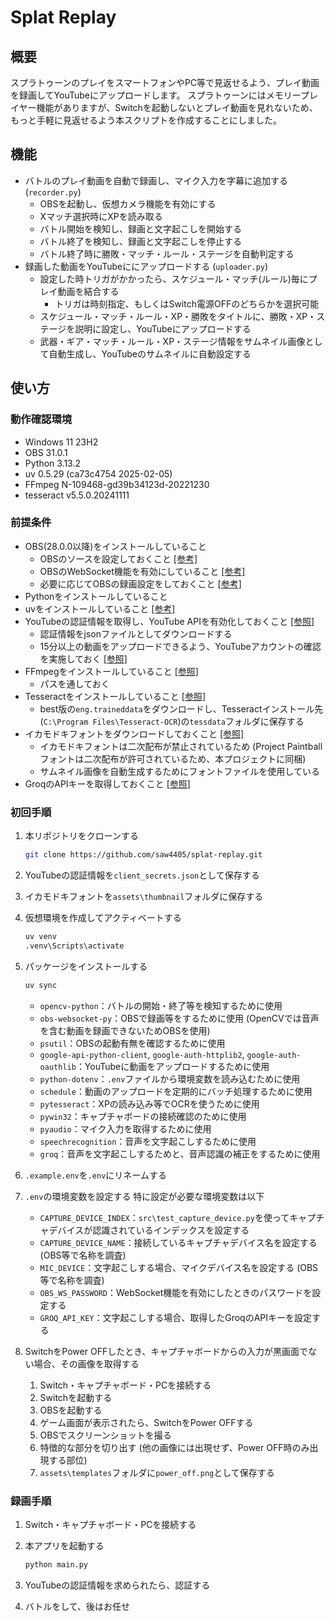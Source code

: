# Splat Replay

## 概要

スプラトゥーンのプレイをスマートフォンやPC等で見返せるよう、プレイ動画を録画してYouTubeにアップロードします。
スプラトゥーンにはメモリープレイヤー機能がありますが、Switchを起動しないとプレイ動画を見れないため、もっと手軽に見返せるよう本スクリプトを作成することにしました。

## 機能

* バトルのプレイ動画を自動で録画し、マイク入力を字幕に追加する (`recorder.py`)
  * OBSを起動し、仮想カメラ機能を有効にする
  * Xマッチ選択時にXPを読み取る
  * バトル開始を検知し、録画と文字起こしを開始する
  * バトル終了を検知し、録画と文字起こしを停止する
  * バトル終了時に勝敗・マッチ・ルール・ステージを自動判定する
* 録画した動画をYouTubeににアップロードする (`uploader.py`)
  * 設定した時トリガがかかったら、スケジュール・マッチ(ルール)毎にプレイ動画を結合する
    * トリガは時刻指定、もしくはSwitch電源OFFのどちらかを選択可能
  * スケジュール・マッチ・ルール・XP・勝敗をタイトルに、勝敗・XP・ステージを説明に設定し、YouTubeにアップロードする
  * 武器・ギア・マッチ・ルール・XP・ステージ情報をサムネイル画像として自動生成し、YouTubeのサムネイルに自動設定する

## 使い方

### 動作確認環境

* Windows 11 23H2
* OBS 31.0.1
* Python 3.13.2
* uv 0.5.29 (ca73c4754 2025-02-05)
* FFmpeg N-109468-gd39b34123d-20221230
* tesseract v5.5.0.20241111

### 前提条件

* OBS(28.0.0以降)をインストールしていること
  * OBSのソースを設定しておくこと [[参考]](https://dc.wondershare.jp/recorder-review/how-to-use-obs-and-capture-board.html)
  * OBSのWebSocket機能を有効にしていること [[参考]](https://note.com/213414/n/nd9981ad5bb19)
  * 必要に応じてOBSの録画設定をしておくこと [[参考]](https://obsproject.com/kb/standard-recording-output-guide)
* Pythonをインストールしていること
* uvをインストールしていること [[参考]](https://docs.astral.sh/uv/getting-started/installation/#installation-methods)
* YouTubeの認証情報を取得し、YouTube APIを有効化しておくこと [[参照]](https://qiita.com/ny7760/items/5a728fd9e7b40588237c)
  * 認証情報をjsonファイルとしてダウンロードする
  * 15分以上の動画をアップロードできるよう、YouTubeアカウントの確認を実施しておく [[参照]](https://www.howtonote.jp/youtube/movie/index4.html#google_vignette)
* FFmpegをインストールしていること [[参照]](https://taziku.co.jp/blog/windows-ffmpeg)
  * パスを通しておく
* Tesseractをインストールしていること [[参照]](https://qiita.com/ku_a_i/items/93fdbd75edacb34ec610)
  * best版の`eng.traineddata`をダウンロードし、Tesseractインストール先(`C:\Program Files\Tesseract-OCR`)の`tessdata`フォルダに保存する
* イカモドキフォントをダウンロードしておくこと [[参照]](https://web.archive.org/web/20150906013956/http://aramugi.com/?page_id=807)
  * イカモドキフォントは二次配布が禁止されているため (Project Paintballフォントは二次配布が許可されているため、本プロジェクトに同梱)
  * サムネイル画像を自動生成するためにフォントファイルを使用している
* GroqのAPIキーを取得しておくこと [[参照]](https://zenn.dev/mizunny/articles/58be26d25f9589)

### 初回手順

1. 本リポジトリをクローンする

    ```bash
    git clone https://github.com/saw4405/splat-replay.git
    ```

2. YouTubeの認証情報を`client_secrets.json`として保存する

3. イカモドキフォントを`assets\thumbnail`フォルダに保存する

4. 仮想環境を作成してアクティベートする

    ```bash
    uv venv
    .venv\Scripts\activate
    ```

5. パッケージをインストールする

    ```bash
    uv sync
    ```

    * `opencv-python`：バトルの開始・終了等を検知するために使用
    * `obs-websocket-py`：OBSで録画等をするために使用 (OpenCVでは音声を含む動画を録画できないためOBSを使用)
    * `psutil`：OBSの起動有無を確認するために使用
    * `google-api-python-client`, `google-auth-httplib2`, `google-auth-oauthlib`：YouTubeに動画をアップロードするために使用
    * `python-dotenv`：`.env`ファイルから環境変数を読み込むために使用
    * `schedule`：動画のアップロードを定期的にバッチ処理するために使用
    * `pytesseract`：XPの読み込み等でOCRを使うために使用
    * `pywin32`：キャプチャボードの接続確認のために使用
    * `pyaudio`：マイク入力を取得するために使用
    * `speechrecognition`：音声を文字起こしするために使用
    * `groq`：音声を文字起こしするためと、音声認識の補正をするために使用

6. `.example.env`を`.env`にリネームする

7. `.env`の環境変数を設定する
    特に設定が必要な環境変数は以下

    - `CAPTURE_DEVICE_INDEX`：`src\test_capture_device.py`を使ってキャプチャデバイスが認識されているインデックスを設定する
    - `CAPTURE_DEVICE_NAME`：接続しているキャプチャデバイス名を設定する (OBS等で名称を調査)
    - `MIC_DEVICE`：文字起こしする場合、マイクデバイス名を設定する (OBS等で名称を調査)
    - `OBS_WS_PASSWORD`：WebSocket機能を有効にしたときのパスワードを設定する
    - `GROQ_API_KEY`：文字起こしする場合、取得したGroqのAPIキーを設定する

8. SwitchをPower OFFしたとき、キャプチャボードからの入力が黒画面でない場合、その画像を取得する

    1. Switch・キャプチャボード・PCを接続する
    2. Switchを起動する
    3. OBSを起動する
    4. ゲーム画面が表示されたら、SwitchをPower OFFする
    5. OBSでスクリーンショットを撮る
    6. 特徴的な部分を切り出す (他の画像には出現せず、Power OFF時のみ出現する部位)
    7. `assets\templates`フォルダに`power_off.png`として保存する



### 録画手順

1. Switch・キャプチャボード・PCを接続する

2. 本アプリを起動する

    ```bash
    python main.py
    ```

3. YouTubeの認証情報を求められたら、認証する

4. バトルをして、後はお任せ
